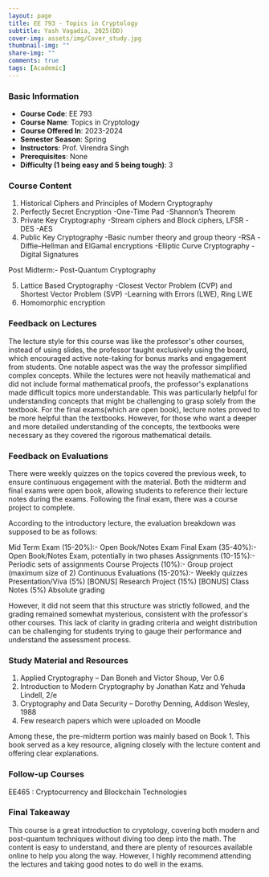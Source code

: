 ```yaml
---
layout: page
title: EE 793 - Topics in Cryptology
subtitle: Yash Vagadia, 2025(DD)
cover-img: assets/img/Cover_study.jpg
thumbnail-img: ""
share-img: ""
comments: true
tags: [Academic]
---
```


### Basic Information

- **Course Code**: EE 793
- **Course Name**: Topics in Cryptology
- **Course Offered In**: 2023-2024
- **Semester Season**: Spring
- **Instructors**: Prof. Virendra Singh
- **Prerequisites**: None
- **Difficulty (1 being easy and 5 being tough)**: 3

### Course Content
1. Historical Ciphers and Principles of Modern Cryptography
2. Perfectly Secret Encryption
    -One-Time Pad
    -Shannon’s Theorem
3. Private Key Cryptography 
    -Stream ciphers and Block ciphers, LFSR
    -DES 
    -AES
4. Public Key Cryptography 
    -Basic number theory and group theory 
    -RSA
    -Diffie–Hellman and ElGamal encryptions 
    -Elliptic Curve Cryptography 
    -Digital Signatures 

Post Midterm:- Post-Quantum Cryptography

5. Lattice Based Cryptography 
   -Closest Vector Problem (CVP) and  Shortest Vector Problem (SVP)
   -Learning with Errors (LWE), Ring LWE
6. Homomorphic encryption
    

### Feedback on Lectures
The lecture style for this course was like the professor's other courses, instead of using slides, the professor taught exclusively using the board, which encouraged active note-taking for bonus marks and engagement from students. 
One notable aspect was the way the professor simplified complex concepts. While the lectures were not heavily mathematical and did not include formal mathematical proofs, the professor's explanations made difficult topics more understandable. This was particularly helpful for understanding concepts that might be challenging to grasp solely from the textbook.
For the final exams(which are open book), lecture notes proved to be more helpful than the textbooks. However, for those who want a deeper and more detailed understanding of the concepts, the textbooks were necessary as they covered the rigorous mathematical details.

### Feedback on Evaluations
There were weekly quizzes on the topics covered the previous week, to ensure continuous engagement with the material. Both the midterm and final exams were open book, allowing students to reference their lecture notes during the exams. Following the final exam, there was a course project to complete.

According to the introductory lecture, the evaluation breakdown was supposed to be as follows:

Mid Term Exam (15-20%):- Open Book/Notes Exam
Final Exam (35-40%):- Open Book/Notes Exam, potentially in two phases
Assignments (10-15%):- Periodic sets of assignments
Course Projects (10%):- Group project (maximum size of 2)
Continuous Evaluations (15-20%):- Weekly quizzes
Presentation/Viva (5%)
[BONUS] Research Project (15%)
[BONUS] Class Notes (5%)
Absolute grading

However, it did not seem that this structure was strictly followed, and the grading remained somewhat mysterious, consistent with the professor's other courses. This lack of clarity in grading criteria and weight distribution can be challenging for students trying to gauge their performance and understand the assessment process.

### Study Material and Resources
1. Applied Cryptography – Dan Boneh and Victor Shoup, Ver 0.6
2. Introduction to Modern Cryptography by Jonathan Katz and Yehuda Lindell, 2/e
3. Cryptography and Data Security – Dorothy Denning, Addison Wesley, 1988
4. Few research papers which were uploaded on Moodle 

Among these, the pre-midterm portion was mainly based on Book 1. This book served as a key resource, aligning closely with the lecture content and offering clear explanations.

### Follow-up Courses
EE465 : Cryptocurrency and Blockchain Technologies

### Final Takeaway
This course is a great introduction to cryptology, covering both modern and post-quantum techniques without diving too deep into the math. The content is easy to understand, and there are plenty of resources available online to help you along the way. However, I highly recommend attending the lectures and taking good notes to do well in the exams.


